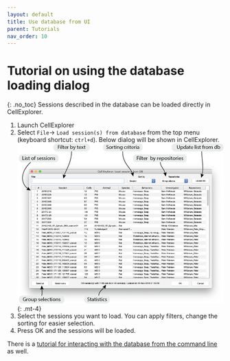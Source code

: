 ```yaml
---
layout: default
title: Use database from UI
parent: Tutorials
nav_order: 10
---
```

# Tutorial on using the database loading dialog
{: .no_toc}
Sessions described in the database can be loaded directly in CellExplorer.
1. Launch CellExplorer
2. Select `File`-> `Load session(s) from database` from the top menu (keyboard shortcut: `ctrl+d`). Below dialog will be shown in CellExplorer.
![CellExplorer database dialog](https://raw.githubusercontent.com/petersenpeter/common_resources/main/images/Cell-Explorer-database-dialog-1.png){: .mt-4}
4. Select the sessions you want to load. You can apply filters, change the sorting for easier selection.
5. Press OK and the sessions will be loaded.

There is a [tutorial for interacting with the database from the command line]({{"/tutorials/database-tutorial/"|absolute_url}}) as well. 
